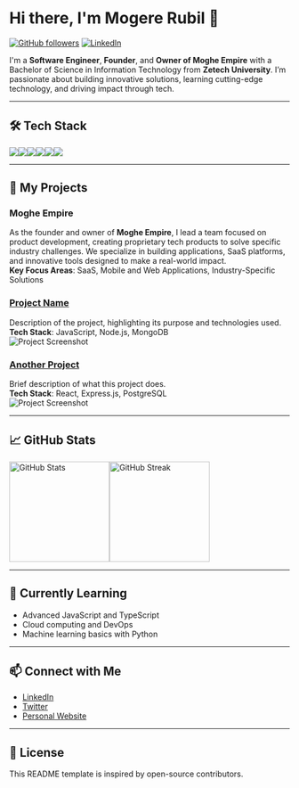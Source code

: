 # Hi there, I'm Mogere Rubil 👋

[![GitHub followers](https://img.shields.io/github/followers/yourusername?label=Follow&style=social)](https://github.com/Rubil-Mogere-94/Rubil-Mogere-94)
[![LinkedIn](https://img.shields.io/badge/LinkedIn-Connect-blue?style=social&logo=linkedin)](https://www.linkedin.com/in/yourprofile)

I'm a **Software Engineer**, **Founder**, and **Owner of Moghe Empire** with a Bachelor of Science in Information Technology from **Zetech University**. I’m passionate about building innovative solutions, learning cutting-edge technology, and driving impact through tech.

---

## 🛠 Tech Stack

<div style="display: flex; flex-wrap: wrap;">
  <img src="https://img.shields.io/badge/Code-JavaScript-informational?style=flat&logo=javascript&color=F7DF1E" />
  <img src="https://img.shields.io/badge/Code-React-blue?style=flat&logo=react&color=61DAFB" />
  <img src="https://img.shields.io/badge/Code-Node.js-339933?style=flat&logo=node.js&logoColor=white" />
  <img src="https://img.shields.io/badge/Database-MySQL-blue?style=flat&logo=mysql&logoColor=white" />
  <img src="https://img.shields.io/badge/Tools-Git-F05032?style=flat&logo=git&logoColor=white" />
  <img src="https://img.shields.io/badge/Tools-Docker-2496ED?style=flat&logo=docker&logoColor=white" />
</div>

---

## 🚀 My Projects

### Moghe Empire
As the founder and owner of **Moghe Empire**, I lead a team focused on product development, creating proprietary tech products to solve specific industry challenges. We specialize in building applications, SaaS platforms, and innovative tools designed to make a real-world impact.  
**Key Focus Areas**: SaaS, Mobile and Web Applications, Industry-Specific Solutions

### [Project Name](https://github.com/yourusername/projectname)
Description of the project, highlighting its purpose and technologies used.  
**Tech Stack**: JavaScript, Node.js, MongoDB  
![Project Screenshot](https://link-to-screenshot.com)

### [Another Project](https://github.com/yourusername/anotherproject)
Brief description of what this project does.  
**Tech Stack**: React, Express.js, PostgreSQL  
![Project Screenshot](https://link-to-screenshot.com)

---

## 📈 GitHub Stats

<div style="display: flex;">
  <img src="https://github-readme-stats.vercel.app/api?username=yourusername&show_icons=true&hide_border=true&theme=dark" alt="GitHub Stats" height="180em" />
  <img src="https://github-readme-streak-stats.herokuapp.com/?user=yourusername&theme=dark" alt="GitHub Streak" height="180em" />
</div>

---

## 🌱 Currently Learning
- Advanced JavaScript and TypeScript
- Cloud computing and DevOps
- Machine learning basics with Python

---

## 📫 Connect with Me

- [LinkedIn](https://www.linkedin.com/in/yourprofile) 
- [Twitter](https://twitter.com/yourprofile) 
- [Personal Website](https://www.yourwebsite.com)

---

## 📝 License

This README template is inspired by open-source contributors.
